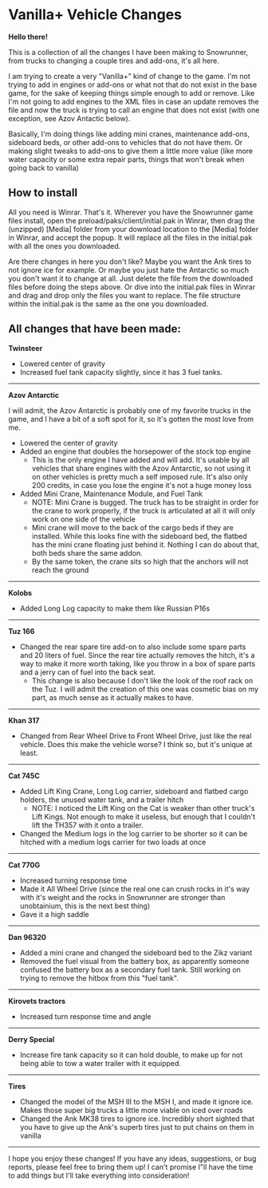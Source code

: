 # Vanilla+ Vehicle Changes

**Hello there!**

This is a collection of all the changes I have been making to Snowrunner, from trucks to changing a couple tires and add-ons, it's all here.

I am trying to create a very "Vanilla+" kind of change to the game. I'm not trying to add in engines or add-ons or what not that do not exist in the base game, for the sake of keeping things simple enough to add or remove. Like I'm not going to add engines to the XML files in case an update removes the file and now the truck is trying to call an engine that does not exist (with one exception, see Azov Antactic below).

Basically, I'm doing things like adding mini cranes, maintenance add-ons, sideboard beds, or other add-ons to vehicles that do not have them. Or making slight tweaks to add-ons to give them a little more value (like more water capacity or some extra repair parts, things that won't break when going back to vanilla)

## How to install

All you need is Winrar. That's it. Wherever you have the Snowrunner game files install, open the preload/paks/client/initial.pak in Winrar, then drag the (unzipped) [Media] folder from your download location to the [Media] folder in Winrar, and accept the popup. It will replace all the files in the initial.pak with all the ones you downloaded.

Are there changes in here you don't like? Maybe you want the Ank tires to not ignore ice for example. Or maybe you just hate the Antarctic so much you don't want it to change at all. Just delete the file from the downloaded files before doing the steps above. Or dive into the initial.pak files in Winrar and drag and drop only the files you want to replace. The file structure within the initial.pak is the same as the one you downloaded.

## All changes that have been made:

**Twinsteer**
* Lowered center of gravity 
* Increased fuel tank capacity slightly, since it has 3 fuel tanks.

-----

**Azov Antarctic** 

I will admit, the Azov Antarctic is probably one of my favorite trucks in the game, and I have a bit of a soft spot for it, so it's gotten the most love from me.
* Lowered the center of gravity
* Added an engine that doubles the horsepower of the stock top engine
  * This is the only engine I have added and will add. It's usable by all vehicles that share engines with the Azov Antarctic, so not using it on other vehicles is pretty much a self imposed rule. It's also only 200 credits, in case you lose the engine it's not a huge money loss
* Added Mini Crane, Maintenance Module, and Fuel Tank
  * NOTE: Mini Crane is bugged. The truck has to be straight in order for the crane to work properly, if the truck is articulated at all it will only work on one side of the vehicle
  * Mini crane will move to the back of the cargo beds if they are installed. While this looks fine with the sideboard bed, the flatbed has the mini crane floating just behind it. Nothing I can do about that, both beds share the same addon.
  * By the same token, the crane sits so high that the anchors will not reach the ground

-----

**Kolobs**
* Added Long Log capacity to make them like Russian P16s

-----

**Tuz 166**
* Changed the rear spare tire add-on to also include some spare parts and 20 liters of fuel. Since the rear tire actually removes the hitch, it's a way to make it more worth taking, like you throw in a box of spare parts and a jerry can of fuel into the back seat.
  * This change is also because I don't like the look of the roof rack on the Tuz. I will admit the creation of this one was cosmetic bias on my part, as much sense as it actually makes to have.

-----

**Khan 317**
* Changed from Rear Wheel Drive to Front Wheel Drive, just like the real vehicle. Does this make the vehicle worse? I think so, but it's unique at least.

-----

**Cat 745C**
* Added Lift King Crane, Long Log carrier, sideboard and flatbed cargo holders, the unused water tank, and a trailer hitch
  * NOTE: I noticed the Lift King on the Cat is weaker than other truck's Lift Kings. Not enough to make it useless, but enough that I couldn't lift the TH357 with it onto a trailer.
* Changed the Medium logs in the log carrier to be shorter so it can be hitched with a medium logs carrier for two loads at once

-----

**Cat 770G**
* Increased turning response time
* Made it All Wheel Drive (since the real one can crush rocks in it's way with it's weight and the rocks in Snowrunner are stronger than unobtainium, this is the next best thing)
* Gave it a high saddle

-----

**Dan 96320**
* Added a mini crane and changed the sideboard bed to the Zikz variant
* Removed the fuel visual from the battery box, as apparently someone confused the battery box as a secondary fuel tank. Still working on trying to remove the hitbox from this "fuel tank".

-----

**Kirovets tractors**
* Increased turn response time and angle

-----

**Derry Special**
* Increase fire tank capacity so it can hold double, to make up for not being able to tow a water trailer with it equipped.

-----

**Tires**
* Changed the model of the MSH III to the MSH I, and made it ignore ice. Makes those super big trucks a little more viable on iced over roads
* Changed the Ank MK38 tires to ignore ice. Incredibly short sighted that you have to give up the Ank's superb tires just to put chains on them in vanilla

-----

I hope you enjoy these changes! If you have any ideas, suggestions, or bug reports, please feel free to bring them up! I can't promise I"ll have the time to add things but I'll take everything into consideration!
